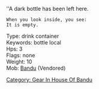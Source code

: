 ''A dark bottle has been left here.

`When you look inside, you see:`  
`It is empty.`

Type: drink container  
Keywords: bottle local  
Hps: 3  
Flags: none  
Weight: 10  
Mob: [Bandu](Bandu "wikilink") (Vendored)  

[Category: Gear In House Of
Bandu](Category:_Gear_In_House_Of_Bandu "wikilink")
